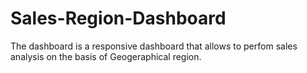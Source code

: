 # Sales-Region-Dashboard
The dashboard is a responsive dashboard that allows to perfom sales analysis on the basis of Geogeraphical region.
